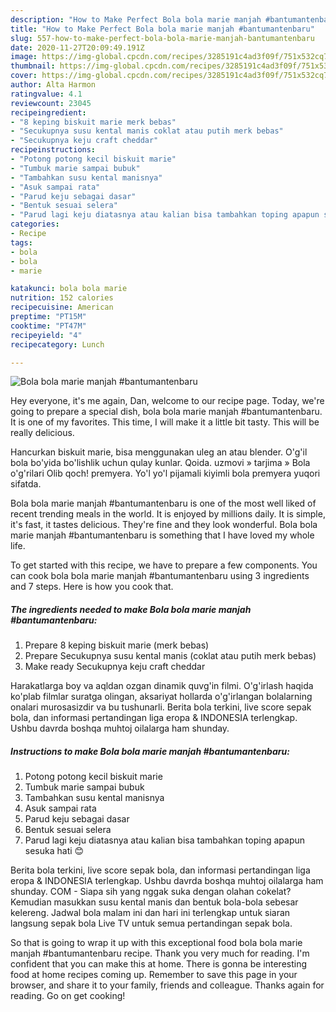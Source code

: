 ```yaml
---
description: "How to Make Perfect Bola bola marie manjah #bantumantenbaru"
title: "How to Make Perfect Bola bola marie manjah #bantumantenbaru"
slug: 557-how-to-make-perfect-bola-bola-marie-manjah-bantumantenbaru
date: 2020-11-27T20:09:49.191Z
image: https://img-global.cpcdn.com/recipes/3285191c4ad3f09f/751x532cq70/bola-bola-marie-manjah-bantumantenbaru-foto-resep-utama.jpg
thumbnail: https://img-global.cpcdn.com/recipes/3285191c4ad3f09f/751x532cq70/bola-bola-marie-manjah-bantumantenbaru-foto-resep-utama.jpg
cover: https://img-global.cpcdn.com/recipes/3285191c4ad3f09f/751x532cq70/bola-bola-marie-manjah-bantumantenbaru-foto-resep-utama.jpg
author: Alta Harmon
ratingvalue: 4.1
reviewcount: 23045
recipeingredient:
- "8 keping biskuit marie merk bebas"
- "Secukupnya susu kental manis coklat atau putih merk bebas"
- "Secukupnya keju craft cheddar"
recipeinstructions:
- "Potong potong kecil biskuit marie"
- "Tumbuk marie sampai bubuk"
- "Tambahkan susu kental manisnya"
- "Asuk sampai rata"
- "Parud keju sebagai dasar"
- "Bentuk sesuai selera"
- "Parud lagi keju diatasnya atau kalian bisa tambahkan toping apapun sesuka hati 😊"
categories:
- Recipe
tags:
- bola
- bola
- marie

katakunci: bola bola marie 
nutrition: 152 calories
recipecuisine: American
preptime: "PT15M"
cooktime: "PT47M"
recipeyield: "4"
recipecategory: Lunch

---
```



![Bola bola marie manjah #bantumantenbaru](https://img-global.cpcdn.com/recipes/3285191c4ad3f09f/751x532cq70/bola-bola-marie-manjah-bantumantenbaru-foto-resep-utama.jpg)

Hey everyone, it's me again, Dan, welcome to our recipe page. Today, we're going to prepare a special dish, bola bola marie manjah #bantumantenbaru. It is one of my favorites. This time, I will make it a little bit tasty. This will be really delicious.

Hancurkan biskuit marie, bisa menggunakan uleg an atau blender. O&#39;g&#39;il bola bo&#39;yida bo&#39;lishlik uchun qulay kunlar. Qoida. uzmovi » tarjima » Bola o&#39;g&#39;rilari Olib qoch! premyera. Yo&#39;l yo&#39;l pijamali kiyimli bola premyera yuqori sifatda.

Bola bola marie manjah #bantumantenbaru is one of the most well liked of recent trending meals in the world. It is enjoyed by millions daily. It is simple, it's fast, it tastes delicious. They're fine and they look wonderful. Bola bola marie manjah #bantumantenbaru is something that I have loved my whole life.


To get started with this recipe, we have to prepare a few components. You can cook bola bola marie manjah #bantumantenbaru using 3 ingredients and 7 steps. Here is how you cook that.

<!--inarticleads1-->

##### The ingredients needed to make Bola bola marie manjah #bantumantenbaru:

1. Prepare 8 keping biskuit marie (merk bebas)
1. Prepare Secukupnya susu kental manis (coklat atau putih merk bebas)
1. Make ready Secukupnya keju craft cheddar


Harakatlarga boy va aqldan ozgan dinamik quvg&#39;in filmi. O&#39;g&#39;irlash haqida ko&#39;plab filmlar suratga olingan, aksariyat hollarda o&#39;g&#39;irlangan bolalarning onalari murosasizdir va bu tushunarli. Berita bola terkini, live score sepak bola, dan informasi pertandingan liga eropa &amp; INDONESIA terlengkap. Ushbu davrda boshqa muhtoj oilalarga ham shunday. 

<!--inarticleads2-->

##### Instructions to make Bola bola marie manjah #bantumantenbaru:

1. Potong potong kecil biskuit marie
1. Tumbuk marie sampai bubuk
1. Tambahkan susu kental manisnya
1. Asuk sampai rata
1. Parud keju sebagai dasar
1. Bentuk sesuai selera
1. Parud lagi keju diatasnya atau kalian bisa tambahkan toping apapun sesuka hati 😊


Berita bola terkini, live score sepak bola, dan informasi pertandingan liga eropa &amp; INDONESIA terlengkap. Ushbu davrda boshqa muhtoj oilalarga ham shunday. COM - Siapa sih yang nggak suka dengan olahan cokelat? Kemudian masukkan susu kental manis dan bentuk bola-bola sebesar kelereng. Jadwal bola malam ini dan hari ini terlengkap untuk siaran langsung sepak bola Live TV untuk semua pertandingan sepak bola. 

So that is going to wrap it up with this exceptional food bola bola marie manjah #bantumantenbaru recipe. Thank you very much for reading. I'm confident that you can make this at home. There is gonna be interesting food at home recipes coming up. Remember to save this page in your browser, and share it to your family, friends and colleague. Thanks again for reading. Go on get cooking!
